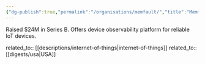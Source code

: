 ```yaml
---
{"dg-publish":true,"permalink":"/organisations/memfault/","title":"Memfault"}
---
```



Raised $24M in Series B. Offers device observability platform for reliable IoT devices.

related_to:: [[descriptions/internet-of-things\|internet-of-things]]
related_to:: [[digests/usa\|USA]]
